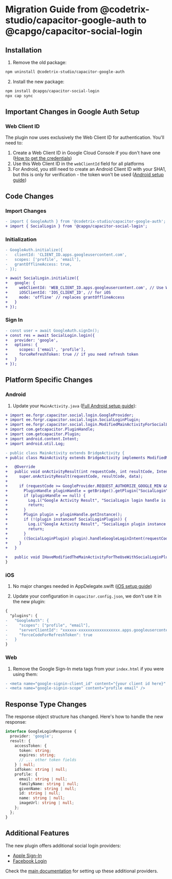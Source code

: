 # Migration Guide from @codetrix-studio/capacitor-google-auth to @capgo/capacitor-social-login

## Installation

1. Remove the old package:
```bash
npm uninstall @codetrix-studio/capacitor-google-auth
```

2. Install the new package:
```bash
npm install @capgo/capacitor-social-login
npx cap sync
```

## Important Changes in Google Auth Setup

### Web Client ID
The plugin now uses exclusively the Web Client ID for authentication. You'll need to:
1. Create a Web Client ID in Google Cloud Console if you don't have one ([How to get the credentials](https://github.com/Cap-go/capacitor-social-login/blob/main/docs/setup_google.md))
2. Use this Web Client ID in the `webClientId` field for all platforms
3. For Android, you still need to create an Android Client ID with your SHA1, but this is only for verification - the token won't be used ([Android setup guide](https://github.com/Cap-go/capacitor-social-login/blob/main/docs/setup_google.md#android))

## Code Changes

### Import Changes
```diff
- import { GoogleAuth } from '@codetrix-studio/capacitor-google-auth';
+ import { SocialLogin } from '@capgo/capacitor-social-login';
```

### Initialization
```diff
- GoogleAuth.initialize({
-   clientId: 'CLIENT_ID.apps.googleusercontent.com',
-   scopes: ['profile', 'email'],
-   grantOfflineAccess: true,
- });

+ await SocialLogin.initialize({
+   google: {
+     webClientId: 'WEB_CLIENT_ID.apps.googleusercontent.com', // Use Web Client ID for all platforms
+     iOSClientId: 'IOS_CLIENT_ID', // for iOS
+     mode: 'offline' // replaces grantOfflineAccess
+   }
+ });
```

### Sign In
```diff
- const user = await GoogleAuth.signIn();
+ const res = await SocialLogin.login({
+   provider: 'google',
+   options: {
+     scopes: ['email', 'profile'],
+     forceRefreshToken: true // if you need refresh token
+   }
+ });
```

## Platform Specific Changes

### Android

1. Update your `MainActivity.java` ([Full Android setup guide](https://github.com/Cap-go/capacitor-social-login/blob/main/docs/setup_google.md#android)):
```diff
+ import ee.forgr.capacitor.social.login.GoogleProvider;
+ import ee.forgr.capacitor.social.login.SocialLoginPlugin;
+ import ee.forgr.capacitor.social.login.ModifiedMainActivityForSocialLoginPlugin;
+ import com.getcapacitor.PluginHandle;
+ import com.getcapacitor.Plugin;
+ import android.content.Intent;
+ import android.util.Log;

- public class MainActivity extends BridgeActivity {
+ public class MainActivity extends BridgeActivity implements ModifiedMainActivityForSocialLoginPlugin {

+   @Override
+   public void onActivityResult(int requestCode, int resultCode, Intent data) {
+     super.onActivityResult(requestCode, resultCode, data);
+     
+     if (requestCode >= GoogleProvider.REQUEST_AUTHORIZE_GOOGLE_MIN && requestCode < GoogleProvider.REQUEST_AUTHORIZE_GOOGLE_MAX) {
+       PluginHandle pluginHandle = getBridge().getPlugin("SocialLogin");
+       if (pluginHandle == null) {
+         Log.i("Google Activity Result", "SocialLogin login handle is null");
+         return;
+       }
+       Plugin plugin = pluginHandle.getInstance();
+       if (!(plugin instanceof SocialLoginPlugin)) {
+         Log.i("Google Activity Result", "SocialLogin plugin instance is not SocialLoginPlugin");
+         return;
+       }
+       ((SocialLoginPlugin) plugin).handleGoogleLoginIntent(requestCode, data);
+     }
+   }

+   public void IHaveModifiedTheMainActivityForTheUseWithSocialLoginPlugin() {}
}
```

### iOS

1. No major changes needed in AppDelegate.swift ([iOS setup guide](https://github.com/Cap-go/capacitor-social-login/blob/main/docs/setup_google.md#ios))

2. Update your configuration in `capacitor.config.json`, we don't use it in the new plugin:
```diff
{
  "plugins": {
-   "GoogleAuth": {
-     "scopes": ["profile", "email"],
-     "serverClientId": "xxxxxx-xxxxxxxxxxxxxxxxxx.apps.googleusercontent.com",
-     "forceCodeForRefreshToken": true
-   }
}
```

### Web

1. Remove the Google Sign-In meta tags from your `index.html` if you were using them:
```diff
- <meta name="google-signin-client_id" content="{your client id here}" />
- <meta name="google-signin-scope" content="profile email" />
```

## Response Type Changes

The response object structure has changed. Here's how to handle the new response:

```typescript
interface GoogleLoginResponse {
  provider: 'google';
  result: {
    accessToken: {
      token: string;
      expires: string;
      // ... other token fields
    } | null;
    idToken: string | null;
    profile: {
      email: string | null;
      familyName: string | null;
      givenName: string | null;
      id: string | null;
      name: string | null;
      imageUrl: string | null;
    };
  };
}
```

## Additional Features

The new plugin offers additional social login providers:
- [Apple Sign-In](https://github.com/Cap-go/capacitor-social-login/blob/main/docs/setup_apple.md)
- [Facebook Login](https://github.com/Cap-go/capacitor-social-login/blob/main/docs/setup_facebook.md)

Check the [main documentation](https://github.com/Cap-go/capacitor-social-login) for setting up these additional providers. 
